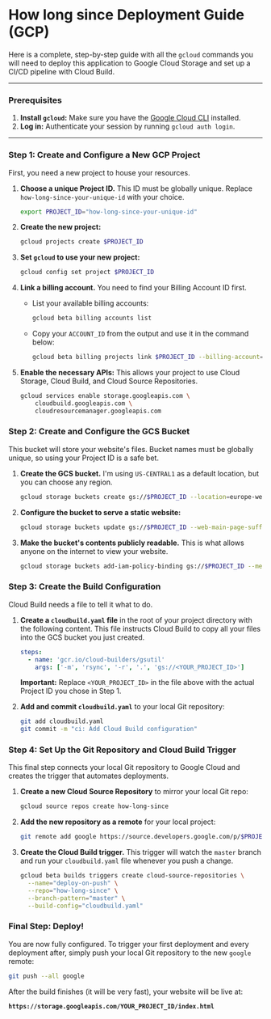 # How long since Deployment Guide (GCP)

Here is a complete, step-by-step guide with all the `gcloud` commands you will need to deploy this application to Google Cloud Storage and set up a CI/CD pipeline with Cloud Build.

---

### **Prerequisites**

1.  **Install `gcloud`:** Make sure you have the [Google Cloud CLI](https://cloud.google.com/sdk/docs/install) installed.
2.  **Log in:** Authenticate your session by running `gcloud auth login`.

---

### **Step 1: Create and Configure a New GCP Project**

First, you need a new project to house your resources.

1.  **Choose a unique Project ID.** This ID must be globally unique. Replace `how-long-since-your-unique-id` with your choice.
    ```bash
    export PROJECT_ID="how-long-since-your-unique-id"
    ```

2.  **Create the new project:**
    ```bash
    gcloud projects create $PROJECT_ID
    ```

3.  **Set `gcloud` to use your new project:**
    ```bash
    gcloud config set project $PROJECT_ID
    ```

4.  **Link a billing account.** You need to find your Billing Account ID first.
    *   List your available billing accounts:
        ```bash
        gcloud beta billing accounts list
        ```
    *   Copy your `ACCOUNT_ID` from the output and use it in the command below:
        ```bash
        gcloud beta billing projects link $PROJECT_ID --billing-account="YOUR_BILLING_ACCOUNT_ID"
        ```

5.  **Enable the necessary APIs:** This allows your project to use Cloud Storage, Cloud Build, and Cloud Source Repositories.
    ```bash
    gcloud services enable storage.googleapis.com \
        cloudbuild.googleapis.com \
        cloudresourcemanager.googleapis.com
    ```

### **Step 2: Create and Configure the GCS Bucket**

This bucket will store your website's files. Bucket names must be globally unique, so using your Project ID is a safe bet.

1.  **Create the GCS bucket.** I'm using `US-CENTRAL1` as a default location, but you can choose any region.
    ```bash
    gcloud storage buckets create gs://$PROJECT_ID --location=europe-west1
    ```

2.  **Configure the bucket to serve a static website:**
    ```bash
    gcloud storage buckets update gs://$PROJECT_ID --web-main-page-suffix=index.html
    ```

3.  **Make the bucket's contents publicly readable.** This is what allows anyone on the internet to view your website.
    ```bash
    gcloud storage buckets add-iam-policy-binding gs://$PROJECT_ID --member=allUsers --role=roles/storage.objectViewer
    ```

### **Step 3: Create the Build Configuration**

Cloud Build needs a file to tell it what to do.

1.  **Create a `cloudbuild.yaml` file** in the root of your project directory with the following content. This file instructs Cloud Build to copy all your files into the GCS bucket you just created.

    ```yaml
    steps:
      - name: 'gcr.io/cloud-builders/gsutil'
        args: ['-m', 'rsync', '-r', '.', 'gs://<YOUR_PROJECT_ID>']
    ```
    **Important:** Replace `<YOUR_PROJECT_ID>` in the file above with the actual Project ID you chose in Step 1.

2.  **Add and commit `cloudbuild.yaml`** to your local Git repository:
    ```bash
    git add cloudbuild.yaml
    git commit -m "ci: Add Cloud Build configuration"
    ```

### **Step 4: Set Up the Git Repository and Cloud Build Trigger**

This final step connects your local Git repository to Google Cloud and creates the trigger that automates deployments.

1.  **Create a new Cloud Source Repository** to mirror your local Git repo:
    ```bash
    gcloud source repos create how-long-since
    ```

2.  **Add the new repository as a remote** for your local project:
    ```bash
    git remote add google https://source.developers.google.com/p/$PROJECT_ID/r/how-long-since
    ```

3.  **Create the Cloud Build trigger.** This trigger will watch the `master` branch and run your `cloudbuild.yaml` file whenever you push a change.
    ```bash
    gcloud beta builds triggers create cloud-source-repositories \
      --name="deploy-on-push" \
      --repo="how-long-since" \
      --branch-pattern="master" \
      --build-config="cloudbuild.yaml"
    ```

### **Final Step: Deploy!**

You are now fully configured. To trigger your first deployment and every deployment after, simply push your local Git repository to the new `google` remote:

```bash
git push --all google
```

After the build finishes (it will be very fast), your website will be live at:

**`https://storage.googleapis.com/YOUR_PROJECT_ID/index.html`**

